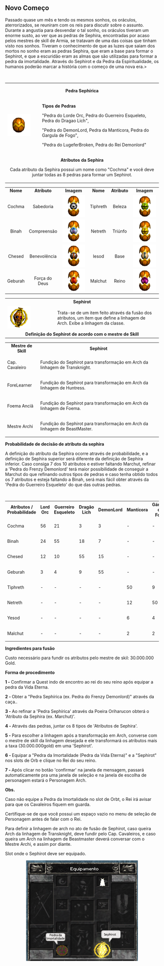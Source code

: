 ## Novo Começo

<html>
  <head>
    <meta charset="utf-8" />
    <meta name="viewport" content="width=device-width" />
  </head>
  <body>

<p>Passado quase um mês e tendo os mesmos sonhos, os oráculos, aterrorizados, se reuniram com os reis para discutir sobre o assunto. Durante a angustia para desvendar o tal sonho, os oráculos tiveram um enorme susto, ao ver que as pedras de Sephira, encontradas por acaso pelos mestres de skill de Armia, se tratavam de uma das coisas que tinham visto nos sonhos. Tiveram o conhecimento de que as luzes que saiam dos mortos no sonho eram as pedras Sephira, que eram a base para formar o Sephirot, e que a escuridão eram as almas que são utilizadas para formar a pedra da imortalidade. Através do Sephirot e da Pedra da Espiritualidade, os humanos poderão marcar a história com o começo de uma nova era.></p>
<br>
<table border="0" cellpadding="0" cellspacing="0">
	<tr>
		<td colspan="2" align="center"><p><strong>Pedra Sephírica</strong></p></td>
	</tr>
	<tr>						
		<td width="100px"><img src="./Quests-Especiais-files/Novo-Comeco-files/wyd_img_novo-comeco-1.gif"></td>
		<td><p><strong>Tipos de Pedras</strong></p>
			<p>"Pedra do Lorde Orc, Pedra do Guerreiro Esqueleto, Pedra do Dragao Lich",</p>
			<p>"Pedra do DemonLord, Pedra da Manticora, Pedra do Gargula de Fogo",</p>
			<p>"Pedra do LugeferBroken, Pedra do Rei Demonlord"</p></td>
	</tr>
	<tr>
		<td colspan="2" align="center"><p><strong>Atributos da Sephira</strong></p>
			<p>Cada atributo da Sephira possui um nome como "Cochma" e você deve juntar todas as 8 pedras para formar um Sephirot.</p></td>
	</tr>
</table>
<table>
	<tr align="center">
		<td><strong>Nome</strong></td>
		<td><strong>Atributo</strong></td>
		<td><strong>Imagem</strong></td>
		<td><strong>Nome</strong></td>
		<td><strong>Atributo</strong></td>
		<td><strong>Imagem</strong></td>
	</tr>
	<tr align="center">
		<td>Cochma</td>
		<td>Sabedoria</td>			
		<td width="150px"><img src="./Quests-Especiais-files/Novo-Comeco-files/wyd_img_novo-comeco-2.gif"></td>
		<td>Tiphreth</td>
		<td>Beleza</td>			
		<td width="150px"><img src="./Quests-Especiais-files/Novo-Comeco-files/wyd_img_novo-comeco-3.gif"></td>
	</tr><tr align="center">
		<td>Binah</td>
		<td>Compreensão</td>			
		<td width="150px"><img src="./Quests-Especiais-files/Novo-Comeco-files/wyd_img_novo-comeco-4.gif"></td>
		<td>Netreth</td>
		<td>Triúnfo</td>			
		<td width="150px"><img src="./Quests-Especiais-files/Novo-Comeco-files/wyd_img_novo-comeco-5.gif"></td>
	</tr>
	<tr align="center">
		<td>Chesed</td>
		<td>Benevolência</td>			
		<td width="150px"><img src="./Quests-Especiais-files/Novo-Comeco-files/wyd_img_novo-comeco-6.gif"></td>
		<td>Iesod</td>
		<td>Base</td>			
		<td width="150px"><img src="./Quests-Especiais-files/Novo-Comeco-files/wyd_img_novo-comeco-7.gif"></td>
	</tr>
	<tr align="center">
		<td>Geburah</td>
		<td>Força do Deus</td>			
		<td width="150px"><img src="./Quests-Especiais-files/Novo-Comeco-files/wyd_img_novo-comeco-8.gif"></td>
		<td>Malchut</td>
		<td>Reino</td>			
		<td width="150px"><img src="./Quests-Especiais-files/Novo-Comeco-files/wyd_img_novo-comeco-9.gif"></td>
	</tr>
</table>
<table border="0" cellpadding="2" cellspacing="2">
	<tr>
		<td colspan="2" align="center"><strong>Sephirot</strong></td>
	</tr>
	<tr>
		<td width="150px"><img src="./Quests-Especiais-files/Novo-Comeco-files/wyd_img_novo-comeco-10.gif"></td>
		<td><p>Trata-se de um item feito através da fusão dos atributos, um item que define a linhagem de Arch. Exibe a linhagem da classe.</p></td>
	</tr>
	<tr>
		<td colspan="2" align="center"><strong>Definição do Sephirot de acordo com o mestre de Skill</strong></td>
	</tr>
</table>
<table border="0" cellpadding="2" cellspacing="2">
	<tr align="center">
		<td><strong>Mestre de Skill</strong></td>
		<td><strong>Sephirot</strong></td>
	</tr>
	<tr>
		<td><p>Cap. Cavaleiro</p></td>
		<td><p>Fundição do Sephirot para transformação em Arch da linhagem de Transknight.</p></td>
	</tr>
	<tr>
		<td><p>ForeLearner</p></td>
		<td><p>Fundição do Sephirot para transformação em Arch da linhagem de Huntress.</p></td>
	</tr>
	<tr>
		<td><p>Foema Anciã</p></td>
		<td><p>Fundição do Sephirot para transformação em Arch da linhagem de Foema.</p></td>
	</tr>
	<tr>
		<td><p>Mestre Archi</p></td>
		<td><p>Fundição do Sephirot para transformação em Arch da linhagem de BeastMaster.</p></td>
	</tr>
</table>
<p><strong>Probabilidade de decisão de atributo da sephira</strong></p>
<p>A definição do atributo da Sephira ocorre através de probabilidade, e a definição de Sephira superior será diferente da definição de Sephira inferior. Caso consiga 7 dos 10 atributos e estiver faltando Marchut, refinar a 'Pedra do Frenzy Demonlord' terá maior possibilidade de conseguir a Marchut do que refinando outros tipos de pedras e caso tenha obtido todos os 7 atributos e esteja faltando a Binah, será mais fácil obter através da 'Pedra do Guerreiro Esqueleto' do que das outras pedras.</p>
<br>
<table border="0" cellpadding="2" cellspacing="2">
	<tr align="center">
		<td width="100"><strong>Atributos / Probabilidade</strong></td>
		<td width="100"><strong>Lord Orc</strong></td>
		<td width="100"><strong>Guerreiro Esqueleto</strong></td>
		<td width="100"><strong>Dragão Lich</strong></td>
		<td width="100"><strong>DemonLord</strong></td>
		<td width="100"><strong>Mantícora</strong></td>
		<td width="100"><strong>Gárgula de Fogo</strong></td>
		<td width="100"><strong>Lugefer Broken</strong></td><td>
		<td width="100"><strong>Rei DemonLord</strong></td>
	</tr>
	<tr>
		<td><p>Cochma</p></td>
		<td><p>56</p></td>
		<td><p>21</p></td>
		<td><p>3</p></td>
		<td><p>3</p></td>
		<td><p>-</p></td>
		<td><p>-</p></td>
		<td><p>-</p></td>
		<td><p>-</p></td>
	</tr>
	<tr>
		<td><p>Binah</p></td>
		<td><p>24</p></td>
		<td><p>55</p></td>
		<td><p>18</p></td>
		<td><p>7</p></td>
		<td><p>-</p></td>
		<td><p>-</p></td>
		<td><p>-</p></td>
		<td><p>-</p></td>
	</tr>
	<tr>
		<td><p>Chesed</p></td>
		<td><p>12</p></td>
		<td><p>10</p></td>
		<td><p>55</p></td>
		<td><p>15</p></td>
		<td><p>-</p></td>
		<td><p>-</p></td>
		<td><p>-</p></td>
		<td><p>-</p></td>
	</tr>
	<tr>
		<td><p>Geburah</p></td>
		<td><p>3</p></td>
		<td><p>4</p></td>
		<td><p>9</p></td>
		<td><p>55</p></td>
		<td><p>-</p></td>
		<td><p>-</p></td>
		<td><p>-</p></td>
		<td><p>-</p></td>
	</tr>
	<tr>
		<td><p>Tiphreth</p></td>
		<td><p>-</p></td>
		<td><p>-</p></td>
		<td><p>-</p></td>
		<td><p>-</p></td>
		<td><p>50</p></td>
		<td><p>9</p></td>
		<td><p>2</p></td>
		<td><p>2</p></td>
	</tr>
	<tr>
		<td><p>Netreth</p></td>
		<td><p>-</p></td>
		<td><p>-</p></td>
		<td><p>-</p></td>
		<td><p>-</p></td>
		<td><p>12</p></td>
		<td><p>50</p></td>
		<td><p>6</p></td>
		<td><p>3</p></td>
	</tr>
	<tr>
		<td><p>Yesod</p></td>
		<td><p>-</p></td>
		<td><p>-</p></td>
		<td><p>-</p></td>
		<td><p>-</p></td>
		<td><p>6</p></td>
		<td><p>4</p></td>
		<td><p>50</p></td>
		<td><p>5</p></td>
	</tr>
	<tr>
		<td><p>Malchut</p></td>
		<td><p>-</p></td>
		<td><p>-</p></td>
		<td><p>-</p></td>
		<td><p>-</p></td>
		<td><p>2</p></td>
		<td><p>2</p></td>
		<td><p>4</p></td>
		<td><p>50</p></td>
	</tr>
</table>

<p><strong>Ingredientes para fusão</strong></p>
<p>Custo necessário para fundir os atributos pelo mestre de skil: 30.000.000 Gold.</p>
<p><strong>Forma de procedimento</strong></p>
<p><strong>1 - </strong>Confirmar a Quest indo de encontro ao rei do seu reino após equipar a pedra da Vida Eterna.</p>
<p><strong>2 - </strong>Obter a "Pedra Sephírica (ex. Pedra do Frenzy Demonlord)" através da caça..</p>
<p><strong>3 - </strong>Ao refinar a 'Pedra Sephírica' através da Poeira Oriharucon obterá o 'Atributo da Sephira (ex. Marchut)'.</p>
<p><strong>4 - </strong>Através das pedras, juntar os 8 tipos de 'Atributos de Sephira'.</p>
<p><strong>5 - </strong>Para escolher a linhagem após a transformação em Arch, converse com o mestre de skill da linhagem desejada e ele transformará os atributos mais a taxa (30.000.000gold) em uma 'Sephirot'.</p>
<p><strong>6 - </strong>Equipar a "Pedra da Imortalidade (Pedra da Vida Eterna)" e a "Sephirot" nos slots de Orb e clique no Rei do seu reino.</p>
<p><strong>7 - </strong>Após clicar no botão 'confirmar' na janela de mensagem, passará automaticamente pra uma janela de seleção e na janela de escolha de personagem estará o Personagem Arch.</p>
<p><strong>Obs.</strong></p>
<p>Caso não equipe a Pedra da Imortalidade no slot de Orbt, o Rei irá avisar para que os Cavaleiros fiquem em guarda.</p>
<p>Certifique-se de que você possui um espaço vazio no menu de seleção de Personagem antes de falar com o Rei.</p>
<p>Para definir a linhagem de arch no ato de fusão de Sephirot, caso queira Arch da linhagem de Transknight, deve fundir pelo Cap. Cavaleiros, e caso queira um Arch na linhagem de Beastmaster deverá conversar com o Mestre Archi, e assim por diante.</p>
<p>Slot onde o Sephirot deve ser equipado.</p>
<p align="center"><img src="./Quests-Especiais-files/Novo-Comeco-files/wyd_img_novo-comeco-11.gif"></p>
  </body>
</html>
